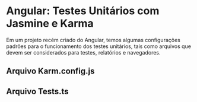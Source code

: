 # Angular: Testes Unitários com Jasmine e Karma

Em um projeto recém criado do Angular, temos algumas configurações padrões para o funcionamento dos testes unitários, tais como arquivos que devem ser considerados para testes, relatórios e navegadores.

## Arquivo Karm.config.js

## Arquivo Tests.ts
